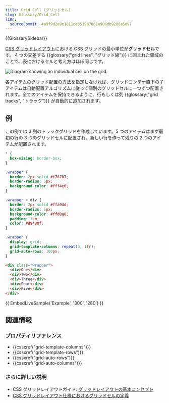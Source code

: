 ```yaml
---
title: Grid Cell (グリッドセル)
slug: Glossary/Grid_Cell
l10n:
  sourceCommit: 4a9f9d2e9c1811ce3519a7061e906db9200a5e97
---
```


{{GlossarySidebar}}

[CSS グリッドレイアウト](/ja/docs/Web/CSS/CSS_Grid_Layout)における CSS グリッドの最小単位が**グリッドセル**です。 4 つの交差する {{glossary("grid lines", "グリッド線")}} に囲まれた領域のことで、表におけるセルと考え方はほぼ同じです。

![Diagram showing an individual cell on the grid.](1_grid_cell.png)

各アイテムのグリッド配置の方法を指定しなければ、グリッドコンテナ直下の子アイテムは自動配置アルゴリズムに従って個別のグリッドセルに一つずつ配置されます。全てのアイテムを保持できるように、行もしくは列 {{glossary("grid tracks", "トラック")}} が自動的に追加されます。

## 例

この例では 3 列のトラックグリッドを作成しています。5 つのアイテムはまず最初の行の 3 つのグリッドセルに配置され、新しい行を作って残りの 2 つのアイテムが配置されます。

```css hidden
* {
  box-sizing: border-box;
}

.wrapper {
  border: 2px solid #f76707;
  border-radius: 5px;
  background-color: #fff4e6;
}

.wrapper > div {
  border: 2px solid #ffa94d;
  border-radius: 5px;
  background-color: #ffd8a8;
  padding: 1em;
  color: #d9480f;
}
```

```css
.wrapper {
  display: grid;
  grid-template-columns: repeat(3, 1fr);
  grid-auto-rows: 100px;
}
```

```html
<div class="wrapper">
  <div>One</div>
  <div>Two</div>
  <div>Three</div>
  <div>Four</div>
  <div>Five</div>
</div>
```

{{ EmbedLiveSample('Example', '300', '280') }}

## 関連情報

### プロパティリファレンス

- {{cssxref("grid-template-columns")}}
- {{cssxref("grid-template-rows")}}
- {{cssxref("grid-auto-rows")}}
- {{cssxref("grid-auto-columns")}}

### さらに詳しい説明

- CSS グリッドレイアウトガイド: [グリッドレイアウトの基本コンセプト](/ja/docs/Web/CSS/CSS_Grid_Layout/Basic_Concepts_of_Grid_Layout)
- [CSS グリッドレイアウト仕様におけるグリッドセルの定義](https://drafts.csswg.org/css-grid/#grid-track-concept)
